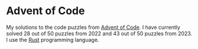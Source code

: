 # Advent of Code

My solutions to the code puzzles from [Advent of Code](https://adventofcode.com). I have currently solved 28 out of 50 puzzles from 2022 and 43 out of 50 puzzles from 2023. I use the [Rust](https://www.rust-lang.org/) programming language.
